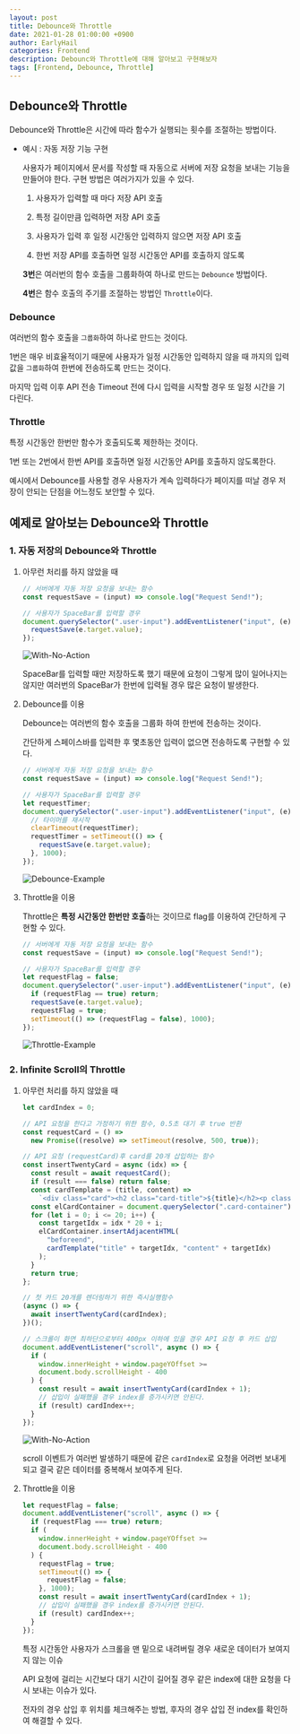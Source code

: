 ```yaml
---
layout: post
title: Debounce와 Throttle
date: 2021-01-28 01:00:00 +0900
author: EarlyHail
categories: Frontend
description: Debounc와 Throttle에 대해 알아보고 구현해보자
tags: [Frontend, Debounce, Throttle]
---
```


## Debounce와 Throttle

Debounce와 Throttle은 시간에 따라 함수가 실행되는 횟수를 조절하는 방법이다.

- 예시 : 자동 저장 기능 구현

  사용자가 페이지에서 문서를 작성할 때 자동으로 서버에 저장 요청을 보내는 기능을 만들어야 한다. 구현 방법은 여러가지가 있을 수 있다.

  1. 사용자가 입력할 때 마다 저장 API 호출

  2. 특정 길이만큼 입력하면 저장 API 호출

  3. 사용자가 입력 후 일정 시간동안 입력하지 않으면 저장 API 호출

  4. 한번 저장 API를 호출하면 일정 시간동안 API를 호출하지 않도록

  **3번**은 여러번의 함수 호출을 그룹화하여 하나로 만드는 `Debounce` 방법이다.

  **4번**은 함수 호출의 주기를 조절하는 방법인 `Throttle`이다.

### Debounce

여러번의 함수 호출을 `그룹화`하여 하나로 만드는 것이다.

1번은 매우 비효율적이기 때문에 사용자가 일정 시간동안 입력하지 않을 때 까지의 입력값을 `그룹화`하여 한번에 전송하도록 만드는 것이다.

마지막 입력 이후 API 전송 Timeout 전에 다시 입력을 시작할 경우 또 일정 시간을 기다린다.

### Throttle

특정 시간동안 한번만 함수가 호출되도록 제한하는 것이다.

1번 또는 2번에서 한번 API를 호출하면 일정 시간동안 API를 호출하지 않도록한다.

예시에서 Debounce를 사용할 경우 사용자가 계속 입력하다가 페이지를 떠날 경우 저장이 안되는 단점을 어느정도 보안할 수 있다.

## 예제로 알아보는 Debounce와 Throttle

### 1. 자동 저장의 Debounce와 Throttle

1. 아무런 처리를 하지 않았을 때

   ```javascript
   // 서버에게 자동 저장 요청을 보내는 함수
   const requestSave = (input) => console.log("Request Send!");

   // 사용자가 SpaceBar를 입력할 경우
   document.querySelector(".user-input").addEventListener("input", (e) => {
     requestSave(e.target.value);
   });
   ```

   ![With-No-Action](/assets/posts/Frontend/Debounce-And-Throttle/img2.gif)

   SpaceBar를 입력할 때만 저장하도록 했기 때문에 요청이 그렇게 많이 일어나지는 않지만 여러번의 SpaceBar가 한번에 입력될 경우 많은 요청이 발생한다.

2. Debounce를 이용

   Debounce는 여러번의 함수 호출을 그룹화 하여 한번에 전송하는 것이다.

   간단하게 스페이스바를 입력한 후 몇초동안 입력이 없으면 전송하도록 구현할 수 있다.

   ```javascript
   // 서버에게 자동 저장 요청을 보내는 함수
   const requestSave = (input) => console.log("Request Send!");

   // 사용자가 SpaceBar를 입력할 경우
   let requestTimer;
   document.querySelector(".user-input").addEventListener("input", (e) => {
     // 타이머를 재시작
     clearTimeout(requestTimer);
     requestTimer = setTimeout(() => {
       requestSave(e.target.value);
     }, 1000);
   });
   ```

   ![Debounce-Example](/assets/posts/Frontend/Debounce-And-Throttle/img3.gif)

3. Throttle을 이용

   Throttle은 **특정 시간동안 한번만 호출**하는 것이므로 flag를 이용하여 간단하게 구현할 수 있다.

   ```javascript
   // 서버에게 자동 저장 요청을 보내는 함수
   const requestSave = (input) => console.log("Request Send!");

   // 사용자가 SpaceBar를 입력할 경우
   let requestFlag = false;
   document.querySelector(".user-input").addEventListener("input", (e) => {
     if (requestFlag == true) return;
     requestSave(e.target.value);
     requestFlag = true;
     setTimeout(() => (requestFlag = false), 1000);
   });
   ```

   ![Throttle-Example](/assets/posts/Frontend/Debounce-And-Throttle/img4.gif)

### 2. Infinite Scroll의 Throttle

1.  아무런 처리를 하지 않았을 때

    ```javascript
    let cardIndex = 0;

    // API 요청을 한다고 가정하기 위한 함수, 0.5초 대기 후 true 반환
    const requestCard = () =>
      new Promise((resolve) => setTimeout(resolve, 500, true));

    // API 요청 (requestCard)후 card를 20개 삽입하는 함수
    const insertTwentyCard = async (idx) => {
      const result = await requestCard();
      if (result === false) return false;
      const cardTemplate = (title, content) =>
        `<div class="card"><h2 class="card-title">${title}</h2><p class="card-content">${content}</p></div>`;
      const elCardContainer = document.querySelector(".card-container");
      for (let i = 0; i <= 20; i++) {
        const targetIdx = idx * 20 + i;
        elCardContainer.insertAdjacentHTML(
          "beforeend",
          cardTemplate("title" + targetIdx, "content" + targetIdx)
        );
      }
      return true;
    };

    // 첫 카드 20개를 렌더링하기 위한 즉시실행함수
    (async () => {
      await insertTwentyCard(cardIndex);
    })();

    // 스크롤이 화면 최하단으로부터 400px 이하에 있을 경우 API 요청 후 카드 삽입
    document.addEventListener("scroll", async () => {
      if (
        window.innerHeight + window.pageYOffset >=
        document.body.scrollHeight - 400
      ) {
        const result = await insertTwentyCard(cardIndex + 1);
        // 삽입이 실패했을 경우 index를 증가시키면 안된다.
        if (result) cardIndex++;
      }
    });
    ```

    ![With-No-Action](/assets/posts/Frontend/Debounce-And-Throttle/img1.gif)

    scroll 이벤트가 여러번 발생하기 때문에 같은 `cardIndex`로 요청을 어려번 보내게 되고 결국 같은 데이터를 중복해서 보여주게 된다.

2.  Throttle을 이용

    ```javascript
    let requestFlag = false;
    document.addEventListener("scroll", async () => {
      if (requestFlag === true) return;
      if (
        window.innerHeight + window.pageYOffset >=
        document.body.scrollHeight - 400
      ) {
        requestFlag = true;
        setTimeout(() => {
          requestFlag = false;
        }, 1000);
        const result = await insertTwentyCard(cardIndex + 1);
        // 삽입이 실패했을 경우 index를 증가시키면 안된다.
        if (result) cardIndex++;
      }
    });
    ```

    특정 시간동안 사용자가 스크롤을 맨 밑으로 내려버릴 경우 새로운 데이터가 보여지지 않는 이슈

    API 요청에 걸리는 시간보다 대기 시간이 길어질 경우 같은 index에 대한 요청을 다시 보내는 이슈가 있다.

    전자의 경우 삽입 후 위치를 체크해주는 방법, 후자의 경우 삽입 전 index를 확인하여 해결할 수 있다.
